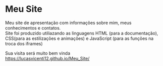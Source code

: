 # Meu Site
Meu site de apresentação com informações sobre mim, meus conhecimentos e contatos.</br>
Site foi produzido utiliazando as linguagens HTML (para a documentação), CSS(para as estilizações e animações) e JavaScript (para as funções na troca dos iframes)

Sua visita será muito bem vinda </br>
<a href="https://lucasvicenti12.github.io/Meu_Site/">https://lucasvicenti12.github.io/Meu_Site/</a>
